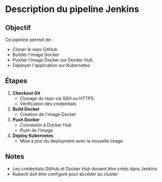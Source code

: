 # Description du pipeline Jenkins

## Objectif
Ce pipeline permet de :
- Cloner le repo GitHub
- Builder l'image Docker
- Pusher l'image Docker sur Docker Hub
- Déployer l'application sur Kubernetes

## Étapes

1. **Checkout Git**
   - Clonage du repo via SSH ou HTTPS
   - Vérification des credentials
2. **Build Docker**
   - Création de l'image Docker
3. **Push Docker**
   - Connexion à Docker Hub
   - Push de l'image
4. **Deploy Kubernetes**
   - Mise à jour du deployment avec la nouvelle image

## Notes
- Les credentials GitHub et Docker Hub doivent être créés dans Jenkins
- Kubectl doit être configuré pour accéder au cluster
